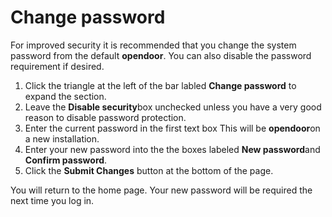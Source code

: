 # Change password

For improved security it is recommended that you change the system password from the default **opendoor**. You can also disable the password requirement if desired.

1.  Click the triangle at the left of the bar labled **Change password** to expand the section.
2.  Leave the **Disable security**box unchecked unless you have a very good reason to disable password protection.
3.  Enter the current password in the first text box This will be **opendoor**on a new installation.
4.  Enter your new password into the the boxes labeled **New password**and **Confirm ****password******.
5.  Click the **Submit Changes** button at the bottom of the page.

You will return to the home page. Your new password will be required the next time you log in.

